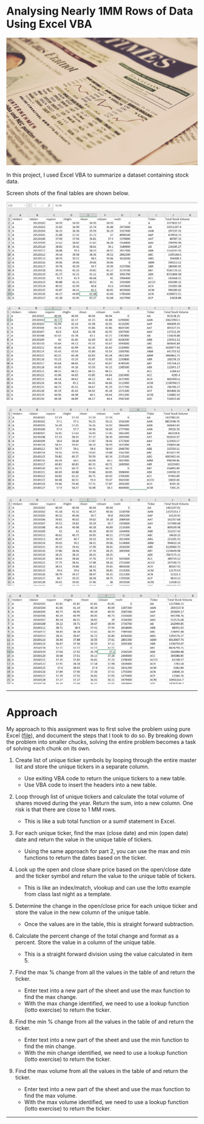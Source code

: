 # Analysing Nearly 1MM Rows of Data Using Excel VBA

![](./submission/images/markus-spiske-484245-unsplash.jpg)

In this project, I used Excel VBA to summarize a dataset containing stock data.

Screen shots of the final tables are shown below.

![](./submission/images/2012.PNG)

![](./submission/images/2013.PNG)

![](./submission/images/2014.PNG)

![](./submission/images/2015.PNG)

![](./submission/images/2016.PNG)

***

# Approach

My approach to this assignment was to first solve the problem using pure Excel ([file](https://enveraconsulting-my.sharepoint.com/:x:/p/grant_aguinaldo/EfwLvy0NKt1PrFu6GmttiQMBIj0sJjuYkVjw-wm8xAQ4-A?e=z8KvWI)), and document the steps that I took to do so.  By breaking down the problem into smaller chucks, solving the entire problem becomes a task of solving each chunk on its own.

1.	Create list of unique ticker symbols by looping through the entire master list and store the unique tickers in a separate column.
    * Use exiting VBA code to return the unique tickers to a new table. 
    * Use VBA code to insert the headers into a new table. 

2.	Loop through list of unique tickers and calculate the total volume of shares moved during the year.  Return the sum, into a new column. One risk is that there are close to 1 MM rows. 
    * This is like a sub total function or a sumif statement in Excel. 

3.	For each unique ticker, find the max (close date) and min (open date) date and return the value in the unique table of tickers.
    * Using the same approach for part 2, you can use the max and min functions to return the dates based on the ticker.  

4.	Look up the open and close share price based on the open/close date and the ticker symbol and return the value to the unique table of tickers.
    * This is like an index/match, vlookup and can use the lotto example from class last night as a template.  

5.	Determine the change in the open/close price for each unique ticker and store the value in the new column of the unique table.
    * Once the values are in the table, this is straight forward subtraction. 

6.	Calculate the percent change of the total change and format as a percent.  Store the value in a column of the unique table. 
    * This is a straight forward division using the value calculated in item 5. 

7.	Find the max % change from all the values in the table of and return the ticker.
    * Enter text into a new part of the sheet and use the max function to find the max change.
    * With the max change identified, we need to use a lookup function (lotto exercise) to return the ticker. 

8.	Find the min % change from all the values in the table of and return the ticker.
    * Enter text into a new part of the sheet and use the min function to find the min change.
    * With the min change identified, we need to use a lookup function (lotto exercise) to return the ticker. 

9.	Find the max volume from all the values in the table of and return the ticker.
    * Enter text into a new part of the sheet and use the max function to find the max volume.
    * With the max volume identified, we need to use a lookup function (lotto exercise) to return the ticker.

***

